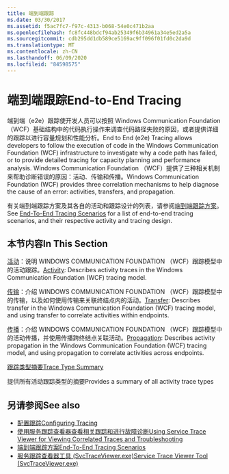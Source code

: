 ```yaml
---
title: 端到端跟踪
ms.date: 03/30/2017
ms.assetid: f5ac7fc7-f97c-4313-b068-54e0c471b2aa
ms.openlocfilehash: fc8fc448bdcf94ab25349f6b34961a34e5ed2a5a
ms.sourcegitcommit: cdb295dd1db589ce5169ac9ff096f01fd0c2da9d
ms.translationtype: MT
ms.contentlocale: zh-CN
ms.lasthandoff: 06/09/2020
ms.locfileid: "84598575"
---
```

# <a name="end-to-end-tracing"></a><span data-ttu-id="c5bd4-102">端到端跟踪</span><span class="sxs-lookup"><span data-stu-id="c5bd4-102">End-to-End Tracing</span></span>
<span data-ttu-id="c5bd4-103">端到端（e2e）跟踪使开发人员可以按照 Windows Communication Foundation （WCF）基础结构中的代码执行操作来调查代码路径失败的原因，或者提供详细的跟踪以进行容量规划和性能分析。</span><span class="sxs-lookup"><span data-stu-id="c5bd4-103">End to End (e2e) Tracing allows developers to follow the execution of code in the Windows Communication Foundation (WCF) infrastructure to investigate why a code path has failed, or to provide detailed tracing for capacity planning and performance analysis.</span></span> <span data-ttu-id="c5bd4-104">Windows Communication Foundation （WCF）提供了三种相关机制来帮助诊断错误的原因：活动、传输和传播。</span><span class="sxs-lookup"><span data-stu-id="c5bd4-104">Windows Communication Foundation (WCF) provides three correlation mechanisms to help diagnose the cause of an error: activities, transfers, and propagation.</span></span>  
  
 <span data-ttu-id="c5bd4-105">有关端到端跟踪方案及其各自的活动和跟踪设计的列表，请参阅[端到端跟踪方案](end-to-end-tracing-scenarios.md)。</span><span class="sxs-lookup"><span data-stu-id="c5bd4-105">See [End-To-End Tracing Scenarios](end-to-end-tracing-scenarios.md) for a list of end-to-end tracing scenarios, and their respective activity and tracing design.</span></span>  
  
## <a name="in-this-section"></a><span data-ttu-id="c5bd4-106">本节内容</span><span class="sxs-lookup"><span data-stu-id="c5bd4-106">In This Section</span></span>  
 <span data-ttu-id="c5bd4-107">[活动](activity.md)：说明 WINDOWS COMMUNICATION FOUNDATION （WCF）跟踪模型中的活动跟踪。</span><span class="sxs-lookup"><span data-stu-id="c5bd4-107">[Activity](activity.md):  Describes activity traces in the Windows Communication Foundation (WCF) tracing model.</span></span>  
  
 <span data-ttu-id="c5bd4-108">[传输](transfer.md)：介绍 WINDOWS COMMUNICATION FOUNDATION （WCF）跟踪模型中的传输，以及如何使用传输来关联终结点内的活动。</span><span class="sxs-lookup"><span data-stu-id="c5bd4-108">[Transfer](transfer.md):  Describes transfer in the Windows Communication Foundation (WCF) tracing model, and using transfer to correlate activities within endpoints.</span></span>  
  
 <span data-ttu-id="c5bd4-109">[传播](propagation.md)：介绍 WINDOWS COMMUNICATION FOUNDATION （WCF）跟踪模型中的活动传播，并使用传播跨终结点关联活动。</span><span class="sxs-lookup"><span data-stu-id="c5bd4-109">[Propagation](propagation.md):  Describes activity propagation in the Windows Communication Foundation (WCF) tracing model, and using propagation to correlate activities across endpoints.</span></span>  
  
 [<span data-ttu-id="c5bd4-110">跟踪类型摘要</span><span class="sxs-lookup"><span data-stu-id="c5bd4-110">Trace Type Summary</span></span>](trace-type-summary.md)  
  
 <span data-ttu-id="c5bd4-111">提供所有活动跟踪类型的摘要</span><span class="sxs-lookup"><span data-stu-id="c5bd4-111">Provides a summary of all activity trace types</span></span>  
  
## <a name="see-also"></a><span data-ttu-id="c5bd4-112">另请参阅</span><span class="sxs-lookup"><span data-stu-id="c5bd4-112">See also</span></span>

- [<span data-ttu-id="c5bd4-113">配置跟踪</span><span class="sxs-lookup"><span data-stu-id="c5bd4-113">Configuring Tracing</span></span>](configuring-tracing.md)
- [<span data-ttu-id="c5bd4-114">使用服务跟踪查看器查看相关跟踪和进行故障诊断</span><span class="sxs-lookup"><span data-stu-id="c5bd4-114">Using Service Trace Viewer for Viewing Correlated Traces and Troubleshooting</span></span>](using-service-trace-viewer-for-viewing-correlated-traces-and-troubleshooting.md)
- [<span data-ttu-id="c5bd4-115">端到端跟踪方案</span><span class="sxs-lookup"><span data-stu-id="c5bd4-115">End-To-End Tracing Scenarios</span></span>](end-to-end-tracing-scenarios.md)
- [<span data-ttu-id="c5bd4-116">服务跟踪查看器工具 (SvcTraceViewer.exe)</span><span class="sxs-lookup"><span data-stu-id="c5bd4-116">Service Trace Viewer Tool (SvcTraceViewer.exe)</span></span>](../../service-trace-viewer-tool-svctraceviewer-exe.md)
